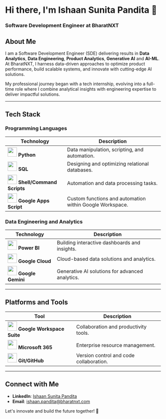 # Hi there, I'm Ishaan Sunita Pandita 👋
### Software Development Engineer at BharatNXT

## About Me

I am a Software Development Engineer (SDE) delivering results in **Data Analytics**, **Data Engineering**, **Product Analytics**, **Generative AI** and **AI-ML**. At BharatNXT, I harness data-driven approaches to optimize product performance, build scalable systems, and innovate with cutting-edge AI solutions.

My professional journey began with a tech internship, evolving into a full-time role where I combine analytical insights with engineering expertise to deliver impactful solutions.

---

## Tech Stack

### Programming Languages

| Technology | Description |
|------------|-------------|
| <img src="https://img.icons8.com/color/48/000000/python.png" height="30"> **Python** | Data manipulation, scripting, and automation. |
| <img src="https://img.icons8.com/color/48/000000/postgreesql.png" height="30"> **SQL** | Designing and optimizing relational databases. |
| <img src="https://img.icons8.com/plasticine/50/000000/code.png" height="30"> **Shell/Command Scripts** | Automation and data processing tasks. |
| <img src="https://upload.wikimedia.org/wikipedia/commons/2/2f/Google_Apps_Script.svg" height="30"> **Google Apps Script** | Custom functions and automation within Google Workspace. |

### Data Engineering and Analytics

| Technology | Description |
|------------|-------------|
| <img src="https://img.icons8.com/color/48/000000/power-bi.png" height="30"> **Power BI** | Building interactive dashboards and insights. |
| <img src="https://img.icons8.com/color/48/000000/google-cloud.png" height="30"> **Google Cloud** | Cloud-based data solutions and analytics. |
| <img src="https://img.icons8.com/color/48/000000/google-logo.png" height="30"> **Google Gemini** | Generative AI solutions for advanced analytics. |

---

## Platforms and Tools

| Tool | Description |
|------|-------------|
| <img src="https://lirp.cdn-website.com/aa0ef369/dms3rep/multi/opt/GOOGLE-1920w.png" height="30"> **Google Workspace Suite** | Collaboration and productivity tools. |
| <img src="https://upload.wikimedia.org/wikipedia/commons/0/0e/Microsoft_365_%282022%29.svg" height="30"> **Microsoft 365** | Enterprise resource management. |
| <img src="https://img.icons8.com/color/48/000000/git.png" height="30"> **Git/GitHub** | Version control and code collaboration. |

---

## Connect with Me

- **LinkedIn**: [Ishaan Sunita Pandita](https://www.linkedin.com/in/ishaan-sunita-pandita/)
- **Email**: ishaan.pandita@bharatnxt.com

Let's innovate and build the future together! 🚀
